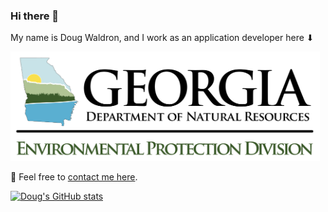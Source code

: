 ### Hi there 👋

My name is Doug Waldron, and I work as an application developer here ⬇

<a href="https://epd.georgia.gov/"><img alt="Georgia Environmental Protection Division" src="https://raw.githubusercontent.com/gaepdit/gaepd-brand/master/dist/logos/epd-logo.svg" style="max-width:100%;" width=495></a>

💬 Feel free to [contact me here](https://github.com/dougwaldron/dougwaldron/issues).

[![Doug's GitHub stats](https://github-readme-stats.vercel.app/api?username=dougwaldron&count_private=true&hide=stars&show_icons=true&theme=dark)](https://github.com/anuraghazra/github-readme-stats)
